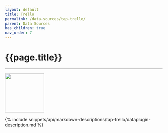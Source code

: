 ```yaml
---
layout: default
title: Trello
permalink: /data-sources/tap-trello/
parent: Data Sources
has_children: true
nav_order: 7
---
```


# {{page.title}}

---

<img src="{{site.baseurl}}/assets/data_source_images/tap-trello.png" width="125">

{% include snippets/api/markdown-descriptions/tap-trello/dataplugin-description.md %}
